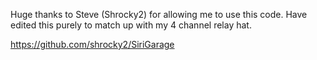 Huge thanks to Steve (Shrocky2) for allowing me to use this code. Have edited this purely to match up with my 4 channel relay hat.

https://github.com/shrocky2/SiriGarage
